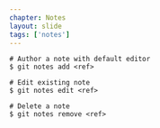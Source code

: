 ```yaml
---
chapter: Notes
layout: slide
tags: ['notes']
---
```


    # Author a note with default editor
    $ git notes add <ref>

    # Edit existing note
    $ git notes edit <ref>

    # Delete a note
    $ git notes remove <ref>
